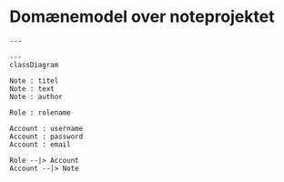 # Domænemodel over noteprojektet

```mermaid
---

---
classDiagram

Note : titel
Note : text
Note : author

Role : rolename

Account : username
Account : password
Account : email

Role --|> Account
Account --|> Note

```